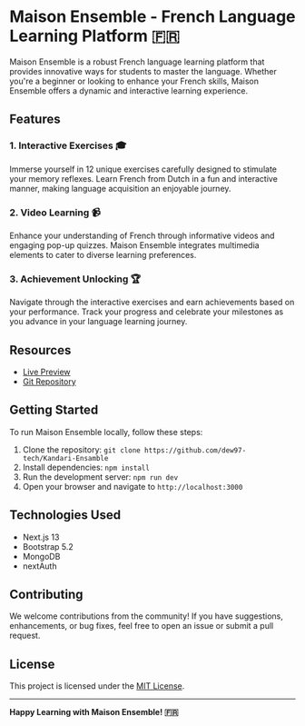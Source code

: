 # Maison Ensemble - French Language Learning Platform 🇫🇷

Maison Ensemble is a robust French language learning platform that provides innovative ways for students to master the language. Whether you're a beginner or looking to enhance your French skills, Maison Ensemble offers a dynamic and interactive learning experience.

## Features

### 1. Interactive Exercises 🎓

Immerse yourself in 12 unique exercises carefully designed to stimulate your memory reflexes. Learn French from Dutch in a fun and interactive manner, making language acquisition an enjoyable journey.

### 2. Video Learning 📹

Enhance your understanding of French through informative videos and engaging pop-up quizzes. Maison Ensemble integrates multimedia elements to cater to diverse learning preferences.

### 3. Achievement Unlocking 🏆

Navigate through the interactive exercises and earn achievements based on your performance. Track your progress and celebrate your milestones as you advance in your language learning journey.

## Resources

- [Live Preview](https://maison-kandari-ensamble.vercel.app/)
- [Git Repository](https://github.com/dew97-tech/Kandari-Ensamble)

## Getting Started

To run Maison Ensemble locally, follow these steps:

1. Clone the repository: `git clone https://github.com/dew97-tech/Kandari-Ensamble`
2. Install dependencies: `npm install`
3. Run the development server: `npm run dev`
4. Open your browser and navigate to `http://localhost:3000`

## Technologies Used

- Next.js 13
- Bootstrap 5.2
- MongoDB
- nextAuth
  
## Contributing

We welcome contributions from the community! If you have suggestions, enhancements, or bug fixes, feel free to open an issue or submit a pull request.

## License

This project is licensed under the [MIT License](LICENSE).

---

**Happy Learning with Maison Ensemble! 🇫🇷**
